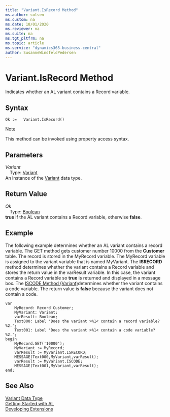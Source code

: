 ```yaml
---
title: "Variant.IsRecord Method"
ms.author: solsen
ms.custom: na
ms.date: 10/01/2020
ms.reviewer: na
ms.suite: na
ms.tgt_pltfrm: na
ms.topic: article
ms.service: "dynamics365-business-central"
author: SusanneWindfeldPedersen
---
```

[//]: # (START>DO_NOT_EDIT)
[//]: # (IMPORTANT:Do not edit any of the content between here and the END>DO_NOT_EDIT.)
[//]: # (Any modifications should be made in the .xml files in the ModernDev repo.)
# Variant.IsRecord Method
Indicates whether an AL variant contains a Record variable.


## Syntax
```
Ok :=   Variant.IsRecord()
```
> [!NOTE]  
> This method can be invoked using property access syntax.  

## Parameters
*Variant*  
&emsp;Type: [Variant](variant-data-type.md)  
An instance of the [Variant](variant-data-type.md) data type.  

## Return Value
*Ok*  
&emsp;Type: [Boolean](../boolean/boolean-data-type.md)  
**true** if the AL variant contains a Record variable, otherwise **false**.  


[//]: # (IMPORTANT: END>DO_NOT_EDIT)

## Example  
 The following example determines whether an AL variant contains a record variable. The GET method gets customer number 10000 from the **Customer** table. The record is stored in the MyRecord variable. The MyRecord variable is assigned to the variant variable that is named MyVariant. The **ISRECORD** method determines whether the variant contains a Record variable and stores the return value in the varResult variable. In this case, the variant contains a Record variable so **true** is returned and displayed in a message box. The [ISCODE Method (Variant)](../../methods/devenv-iscode-method-variant.md)determines whether the variant contains a code variable. The return value is **false** because the variant does not contain a code. 
 
```  
var
    MyRecord: Record Customer;
    MyVariant: Variant;
    varResult: Boolean;
    Text000: Label 'Does the variant >%1< contain a record variable? %2.';
    Text001: Label 'Does the variant >%1< contain a code variable? %2.';
begin
    MyRecord.GET('10000');  
    MyVariant := MyRecord;  
    varResult := MyVariant.ISRECORD;  
    MESSAGE(Text000,MyVariant,varResult);  
    varResult := MyVariant.ISCODE;  
    MESSAGE(Text001,MyVariant,varResult);  
end;
```  

## See Also
[Variant Data Type](variant-data-type.md)  
[Getting Started with AL](../../devenv-get-started.md)  
[Developing Extensions](../../devenv-dev-overview.md)